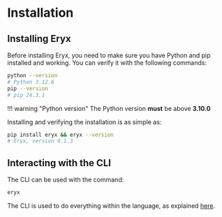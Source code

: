 # Installation

## Installing Eryx

Before installing Eryx, you need to make sure you have Python and pip installed and working. You can verify it with the following commands:

```sh
python --version
# Python 3.12.6
pip --version
# pip 24.3.1
```

!!! warning "Python version"
    The Python version **must** be above **3.10.0**

Installing and verifying the installation is as simple as:
```sh
pip install eryx && eryx --version
# Eryx, version 0.1.3
```

## Interacting with the CLI
The CLI can be used with the command:
```sh
eryx
```
The CLI is used to do everything within the language, as explained [here](/cli).
